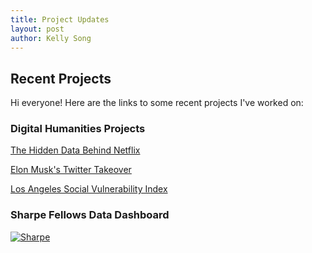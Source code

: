 ```yaml
---
title: Project Updates
layout: post
author: Kelly Song
---
```


## Recent Projects


Hi everyone! Here are the links to some recent projects I've worked on:

### Digital Humanities Projects

<a href="https://n3tf7ix.humspace.ucla.edu/">The Hidden Data Behind Netflix</a>

<a href="https://twittertakeoverproj.humspace.ucla.edu">Elon Musk's Twitter Takeover</a>

<a href="https://storymaps.arcgis.com/stories/1085a8b5ae8843319cfd8595050438bc">Los Angeles Social Vulnerability Index</a>


### Sharpe Fellows Data Dashboard

<div class='tableauPlaceholder' id='viz1684267899283' style='position: relative'><noscript><a href='#'><img alt='Sharpe ' src='https:&#47;&#47;public.tableau.com&#47;static&#47;images&#47;SH&#47;SHARPEFELLOWSDATADASHBOARD&#47;Sharpe&#47;1_rss.png' style='border: none' /></a></noscript><object class='tableauViz'  style='display:none;'><param name='host_url' value='https%3A%2F%2Fpublic.tableau.com%2F' /> <param name='embed_code_version' value='3' /> <param name='site_root' value='' /><param name='name' value='SHARPEFELLOWSDATADASHBOARD&#47;Sharpe' /><param name='tabs' value='no' /><param name='toolbar' value='yes' /><param name='static_image' value='https:&#47;&#47;public.tableau.com&#47;static&#47;images&#47;SH&#47;SHARPEFELLOWSDATADASHBOARD&#47;Sharpe&#47;1.png' /> <param name='animate_transition' value='yes' /><param name='display_static_image' value='yes' /><param name='display_spinner' value='yes' /><param name='display_overlay' value='yes' /><param name='display_count' value='yes' /><param name='language' value='en-US' /></object></div>          

